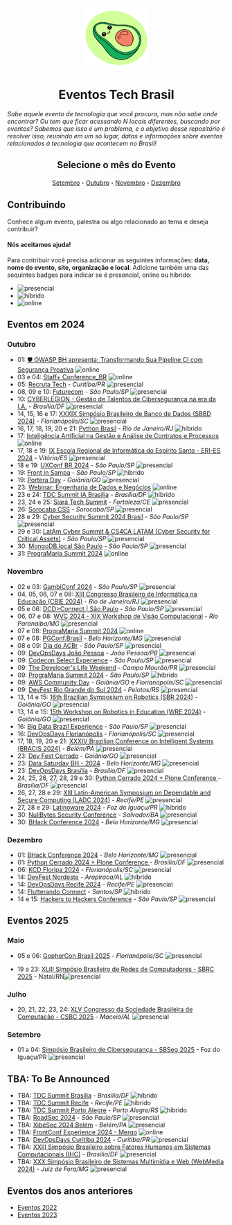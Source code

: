 <p class="header" align="center">
 <img width="150px" src="./assets/abacatinhos.svg" align="center" alt="GitHub Readme Stats" />
 <h1 align="center">Eventos Tech Brasil</h1> 
</p>

_Sabe aquele evento de tecnologia que você procura, mas não sabe onde encontrar? Ou tem que ficar acessando N locais diferentes, buscando por eventos? Sabemos que isso é um problema, e o objetivo desse repositório é resolver isso, reunindo em um só lugar, datas e informações sobre eventos relacionados à tecnologia que acontecem no Brasil!_

<h2 align="center">Selecione o mês do Evento</h2>
<p class="navigation" align="center">
    <a href="#setembro">Setembro</a>・<a href="#outubro">Outubro</a>・<a href="#novembro">Novembro</a>・<a href="#dezembro">Dezembro</a>
</p>

## Contribuindo

Conhece algum evento, palestra ou algo relacionado ao tema e deseja contribuir?

#### Nós aceitamos ajuda!

Para contribuir você precisa adicionar as seguintes informações: **data, nome do evento, site, organização e local**. Adicione também uma das sequintes badges para indicar se é presencial, online ou híbrido:

- ![presencial]
- ![híbrido]
- ![online]

## Eventos em 2024

### Outubro

<!-- OUTUBRO:START -->

- 01: [🛡️ OWASP BH apresenta: Transformando Sua Pipeline CI com Segurança Proativa](https://www.meetup.com/owasp-belo-horizonte-chapter/events/303372739/?utm_medium=referral&utm_campaign=share-btn_savedevents_share_modal&utm_source=link) ![online]
- 03 e 04: [Staff+ Conference_BR](https://staff.escolaforja.com.br/) ![online]
- 05: [Recruta Tech](https://recrutatech.com.br/) - _Curitiba/PR_ ![presencial]
- 08, 09 e 10: [Futurecom](https://www.futurecom.com.br/pt/home.html) - _São Paulo/SP_ ![presencial]
- 10: [CYBERLEGION - Gestão de Talentos de Cibersegurança na era da I.A.](https://www.sympla.com.br/evento/cyberlegion-gestao-de-talentos-de-ciberseguranca-na-era-da-i-a/2658464) - _Brasília/DF_ ![presencial]
- 14, 15, 16 e 17: [XXXIX Simpósio Brasileiro de Banco de Dados (SBBD 2024)](https://sbbd.org.br/2024/) - _Florianópolis/SC_ ![presencial]
- 16, 17, 18, 19, 20 e 21: [Python Brasil](https://2024.pythonbrasil.org.br/) - _Rio de Janeiro/RJ_ ![híbrido]
- 17: [Inteligência Artificial na Gestão e Análise de Contratos e Processos](https://www.sympla.com.br/evento-online/inteligencia-artificial-na-gestao-e-analise-de-contratos-e-processos/2645024?token=c4def0f9fc9070b6c59b52a70a383d7d) ![online]
- 17, 18 e 19: [IX Escola Regional de Informática do Espírito Santo - ERI-ES 2024](https://eries.sbc.org.br/) - _Vitória/ES_ ![presencial]
- 18 e 19: [UXConf BR 2024](https://www.uxconf.com.br/) - _São Paulo/SP_ ![presencial]
- 19: [Front in Sampa](https://evento.frontinsampa.com.br/) - _São Paulo/SP_ ![híbrido]
- 19: [Portera Day](https://www.sympla.com.br/evento/portera-day/2617101) - _Goiânia/GO_ ![presencial]
- 23: [Webinar: Engenharia de Dados e Negócios](https://www.even3.com.br/webinar-como-a-engenharia-de-dados-revoluciona-empresas-500768/) ![online]
- 23 e 24: [TDC Summit IA Brasília](https://thedevconf.com/tdc/2024/summit-brasilia/) - _Brasília/DF_ ![híbrido]
- 23, 24 e 25: [Siará Tech Summit](https://stssebrae.com.br/) - _Fortaleza/CE_ ![presencial]
- 26: [Sorocaba CSS](https://sorocabacss.github.io/) - _Sorocaba/SP_ ![presencial]
- 28 e 29: [Cyber Security Summit 2024 Brasil](https://www.cybersecuritysummit.com.br/) - _São Paulo/SP_ ![presencial]
- 29 e 30: [LatAm Cyber Summit & CS4CA LATAM (Cyber Security for Critical Assets)](https://latam.cs4ca.com/) - _São Paulo/SP_ ![presencial]
- 30: [MongoDB.local São Paulo](https://www.mongodb.com/pt-br/events/mongodb-local/sao-paulo#:~:text=local%3F-,MongoDB.,happy%20hour%20e%20muito%20mais) - _São Paulo/SP_ ![presencial]
- 31: [PrograMaria Summit 2024](https://doity.com.br/programaria-summit-2024) ![online]
<!-- OUTUBRO:END -->

### Novembro

<!-- NOVEMBRO:START -->

- 02 e 03: [GambiConf 2024](https://gambiconf.dev/) - _São Paulo/SP_ ![presencial]
- 04, 05, 06, 07 e 08: [XIII Congresso Brasileiro de Informática na Educação (CBIE 2024)](https://cbie.sbc.org.br/2024/) - _Rio de Janeiro/RJ_ ![presencial]
- 05 e 06: [DCD>Connect | São Paulo](https://www.datacenterdynamics.com/br/dcd-connect/dcdconnect-sao-paulo/2024/) - _São Paulo/SP_ ![presencial]
- 06, 07 e 08: [WVC 2024 - XIX Workshop de Visão Computacional](https://wvc2024.ufv.br/) - _Rio Paranaíba/MG_ ![presencial]
- 07 e 08: [PrograMaria Summit 2024](https://doity.com.br/programaria-summit-2024) ![online]
- 07 e 08: [PGConf.Brasil](https://2024.pgconf.com.br/) - _Belo Horizonte/MG_ ![presencial]
- 08 e 09: [Dia do ACBr](https://www.diadoacbr.com.br/) - _São Paulo/SP_ ![presencial]
- 09: [DevOpsDays João Pessoa](https://devopsdays.org/events/2024-joao-pessoa/welcome/) - _João Pessoa/PB_ ![presencial]
- 09: [Codecon Select Experience](https://codecon.dev/select) - _São Paulo/SP_ ![presencial]
- 09: [The Developer's Life Weekend](https://weekend.developerslife.tech/inscricao) - _Campo Mourão/PR_ ![presencial]
- 09: [PrograMaria Summit 2024](https://doity.com.br/programaria-summit-2024) - _São Paulo/SP_ ![híbrido]
- 09: [AWS Community Day](https://awscommunityday.com.br/) - _Goiânia/GO_ e _Florianópolis/SC_ ![presencial]
- 09: [DevFest Rio Grande do Sul 2024](https://www.sympla.com.br/evento/devfest-rio-grande-do-sul-2024/2613757) - _Pelotas/RS_ ![presencial]
- 13, 14 e 15: [16th Brazilian Symposium on Robotics (SBR 2024)](https://natalnet.br/sbr2024/) - _Goiânia/GO_ ![presencial]
- 13, 14 e 15: [15th Workshop on Robotics in Education (WRE 2024)](https://www.natalnet.br/wre2024/) - _Goiânia/GO_ ![presencial]
- 16: [Big Data Brazil Experience](https://www.bigdatabrazilexperience.com.br/) - _São Paulo/SP_ ![presencial]
- 16: [DevOpsDays Florianópolis](https://devopsdays.org/events/2024-florianopolis/welcome/) - _Florianópolis/SC_ ![presencial]
- 17, 18, 19, 20 e 21: [XXXIV Brazilian Conference on Intelligent Systems (BRACIS 2024)](https://bracis.sbc.org.br/2024/) - _Belém/PA_ ![presencial]
- 23: [Dev Fest Cerrado](https://devfestcerrado.com.br/) - _Goiânia/GO_ ![presencial]
- 23: [Data Saturday BH - 2024](https://www.sympla.com.br/evento/data-saturday-belo-horizonte-2024-1097/2597146) - _Belo Horizonte/MG_ ![presencial]
- 23: [DevOpsDays Brasília](https://devopsdays.org/events/2024-brasilia/welcome/) - _Brasília/DF_ ![presencial]
- 24, 25, 26, 27, 28, 29 e 30: [Python Cerrado 2024 + Plone Conference ](https://2024.ploneconf.org/pt-br) - _Brasília/DF_ ![presencial]
- 26, 27, 28 e 29: [XIII Latin-American Symposium on Dependable and Secure Computing (LADC 2024)](https://ladc.sbc.org.br/2024/) - _Recife/PE_ ![presencial]
- 27, 28 e 29: [Latinoware 2024](https://latinoware.org/) - _Foz do Iguaçu/PR_ ![híbrido] 
- 30: [NullBytes Security Conference](https://www.nullbyte-con.org/) - _Salvador/BA_ ![presencial]
- 30: [BHack Conference 2024](https://www.bhack.com.br/) - _Belo Horizonte/MG_ ![presencial]
<!-- NOVEMBRO:END -->

### Dezembro

<!-- DEZEMBRO:START -->

- 01: [BHack Conference 2024](https://www.bhack.com.br/) - _Belo Horizonte/MG_ ![presencial]
- 01: [Python Cerrado 2024 + Plone Conference ](https://2024.ploneconf.org/pt-br) - _Brasília/DF_ ![presencial]
- 06: [KCD Floripa 2024](https://community.cncf.io/events/details/cncf-kcd-brasil-presents-kcd-floripa-brasil-2024-1/) - _Florianópolis/SC_ ![presencial]
- 14: [DevFest Nordeste](https://doity.com.br/devfest-nordeste-2024) - _Arapiraca/AL_ ![híbrido]
- 14: [DevOpsDays Recife 2024](https://devopsdays.org/events/2024-recife/welcome/) - _Recife/PE_ ![presencial]
- 14: [Flutterando Connect](https://connect.flutterando.com.br/) - _Santos/SP_ ![híbrido]
- 14 e 15: [Hackers to Hackers Conference](https://www.h2hc.com.br/?ref=agendati.com.br) - _São Paulo/SP_ ![presencial]

<!-- DEZEMBRO:END -->

## Eventos 2025

<!-- MAIO_2025:START -->

### Maio

- 05 e 06: [GopherCon Brasil 2025](https://www.blueticket.com.br/evento/35079/gophercon-brasil-2025) - _Florianópolis/SC_ ![presencial]

<!-- MAIO_2025:END -->
- 19 a 23: [XLIII Simpósio Brasileiro de Redes de Computadores - SBRC 2025](https://sbrc.sbc.org.br/2025) -  Natal/RN![presencial]


<!-- JULHO_2025:START -->

### Julho

- 20, 21, 22, 23, 24: [XLV Congresso da Sociedade Brasileira de Computação - CSBC 2025](https://csbc.sbc.org.br/2025/) - _Maceió/AL_ ![presencial]
  
<!-- JULHO_2025:END -->

### Setembro

<!-- SETEMBRO_2025:START -->
- 01 a 04: [Simpósio Brasileiro de Cibersegurança - SBSeg 2025](https://sbseg2025.ppgia.pucpr.br/) - Foz do Iguaçu/PR ![presencial]


## TBA: To Be Announced

<!-- Essa seção são de eventos que estão previstos para acontecer no ano mas ainda não tem mês, ou dia definidos -->
<!-- TBA:START -->

- TBA: [TDC Summit Brasília](https://thedevconf.com/tdc/2024/summit-brasilia/) - _Brasília/DF_ ![híbrido]
- TBA: [TDC Summit Recife](https://thedevconf.com/tdc/2024/summit-recife/) - _Recife/PE_ ![híbrido]
- TBA: [TDC Summit Porto Alegre](https://thedevconf.com/tdc/2024/summit-porto-alegre/) - _Porto Alegre/RS_ ![híbrido]
- TBA: [RoadSec 2024](https://www.roadsec.com.br) - _São Paulo/SP_ ![presencial]
- TBA: [XibéSec 2024 Belém](.) - _Belém/PA_ ![presencial]
- TBA: [FrontConf Experience 2024 - Mergo](https://www.mergo.com.br/eventos/frontconfxp/) ![online]
- TBA: [DevOpsDays Curitiba 2024](https://devopsdays.org/events/2024-curitiba/welcome/) - _Curitiba/PR_ ![presencial]
- TBA: [XXIII Simpósio Brasileiro sobre Fatores Humanos em Sistemas Computacionais (IHC)](https://www.sbc.org.br/eventos/calendario-de-eventos/evento/657/xxiii-simposio-brasileiro-sobre-fatores-humanos-em-sistemas-computacionais-ihc) - _Brasília/DF_ ![presencial]
- TBA: [XXX Simpósio Brasileiro de Sistemas Multimídia e Web (WebMedia 2024)](https://www.sbc.org.br/eventos/calendario-de-eventos/evento/669/xxx-simposio-brasileiro-de-sistemas-multimidia-e-web-webmedia-2024) - _Juiz de Fora/MG_ ![presencial]

<!-- TBA:START -->

## Eventos dos anos anteriores

- [Eventos 2022](https://github.com/Abacatinhos/eventos-tech-brasil/blob/main/arquivo/2022.md)
- [Eventos 2023](https://github.com/Abacatinhos/eventos-tech-brasil/blob/main/arquivo/2023.md)

<!--LINK DAS BADGES:START-->

[presencial]: https://img.shields.io/static/v1?label=&message=presencial&color=blue
[híbrido]: https://img.shields.io/static/v1?label=&message=h%C3%ADbrido&color=red
[online]: https://img.shields.io/static/v1?label=&message=online&color=purple

<!--LINK DAS BADGES:END-->
